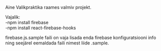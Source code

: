 Aine Valikpraktika raames valmiv projekt.  

Vajalik:  
-npm install firebase  
-npm install react-firebase-hooks  

firebase.js.sample faili on vaja lisada enda firebase konfiguratsiooni info ning seejärel eemaldada faili nimest liide .sample.
